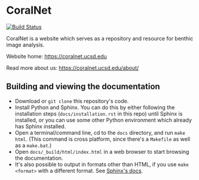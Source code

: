 # CoralNet

[![Build Status](https://travis-ci.com/beijbom/coralnet.svg?branch=master)](https://travis-ci.com/beijbom/coralnet)

CoralNet is a website which serves as a repository and resource for benthic image analysis.

Website home: https://coralnet.ucsd.edu

Read more about us: https://coralnet.ucsd.edu/about/


## Building and viewing the documentation

- Download or `git clone` this repository's code.
- Install Python and Sphinx. You can do this by either following the installation steps (`docs/installation.rst` in this repo) until Sphinx is installed, or you can use some other Python environment which already has Sphinx installed.
- Open a terminal/command line, cd to the `docs` directory, and run `make html`. (This command is cross platform, since there's a ``Makefile`` as well as a ``make.bat``.)
- Open `docs/_build/html/index.html` in a web browser to start browsing the documentation.
- It's also possible to output in formats other than HTML, if you use ``make <format>`` with a different format. See [Sphinx's docs](http://www.sphinx-doc.org/en/master/usage/quickstart.html#running-the-build).
